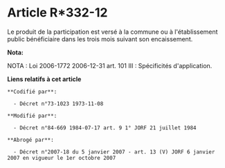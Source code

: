# Article R*332-12

Le produit de la participation est versé à la commune ou à l'établissement public bénéficiaire dans les trois mois suivant
son encaissement.

**Nota:**

NOTA : Loi 2006-1772 2006-12-31 art. 101 III : Spécificités d'application.

**Liens relatifs à cet article**

	**Codifié par**:

	  - Décret n°73-1023 1973-11-08

	**Modifié par**:

	  - Décret n°84-669 1984-07-17 art. 9 1° JORF 21 juillet 1984

	**Abrogé par**:

	  - Décret n°2007-18 du 5 janvier 2007 - art. 13 (V) JORF 6 janvier 2007 en vigueur le 1er octobre 2007

